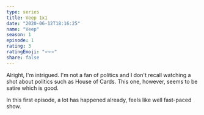```yaml
--- 
type: series 
title: Veep 1x1 
date: "2020-06-12T18:16:25" 
name: "Veep" 
season: 1 
episode: 1 
rating: 3 
ratingEmoji: "⭐️⭐️⭐️" 
share: false 
---
```


Alright, I'm intrigued. I'm not a fan of politics and I don't recall watching a shot about politics such as House of Cards. This one, however, seems to be satire which is good.

In this first episode, a lot has happened already, feels like well fast-paced show.
